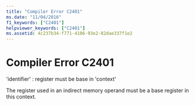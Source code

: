 ```yaml
---
title: "Compiler Error C2401"
ms.date: "11/04/2016"
f1_keywords: ["C2401"]
helpviewer_keywords: ["C2401"]
ms.assetid: 4c237b34-f771-4106-93e2-82dae337f1e2
---
```

# Compiler Error C2401

'identifier' : register must be base in 'context'

The register used in an indirect memory operand must be a base register in this context.